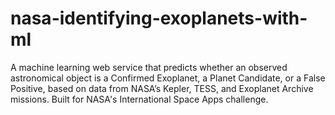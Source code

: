 # nasa-identifying-exoplanets-with-ml
A machine learning web service that predicts whether an observed astronomical object is a Confirmed Exoplanet, a Planet Candidate, or a False Positive, based on data from NASA’s Kepler, TESS, and Exoplanet Archive missions. Built for NASA's International Space Apps challenge.
